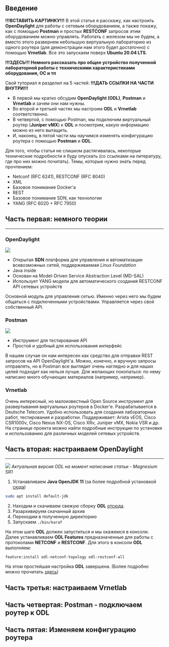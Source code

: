 ## Введение
__!!!ВСТАВИТЬ КАРТИНКУ!!!__
В этой статье я расскажу, как настроить __OpenDaylight__ для работы с сетевым оборудованием, а также покажу, как с помощью __Postman__ и простых __RESTCONF__ запросов этим оборудованием можно управлять. Работать с железом мы не будем, а вместо этого развернем небольшую виртуальную лабораторию из одного роутера (для демонстрации нам этого будет достаточно) с помощью __Vrnetlab__. 
Все это запускаем поверх __Ubuntu 20.04 LTS__.

__!!!ЗДЕСЬ!!! Немного рассказать про общее устройство полученной лабораторной работы с техническими характеристиками оборудования, ОС и тп__

Свой туториал я разделил на 5 частей:  __!!!ДАТЬ ССЫЛКИ НА ЧАСТИ ВНУТРИ!!!__
- В первой мы кратко обсудим __OpenDaylight (ODL)__, __Postman__ и __Vrnetlab__ и зачем они нам нужны. 
- Во второй и третьей частях мы настроим __ODL__ и __Vrnetlab__ соответственно.
- В четвертой, с помощью Postman, мы подключим виртуальный роутер (__Juniper vMX__) к __ODL__ и посмотрим, какую информацию можно из него вытащить.
- И, наконец, в пятой части мы научимся изменять конфигурацию роутера с помощью __Postman__ и __ODL__.

Для того, чтобы статья не слишком растягивалась, некоторые технические подробности я буду опускать (со ссылками на литературу, где про них можно почитать). 
Темы, которые нужно знать перед прочтением:
- Netconf (RFC 6241), RESTCONF (RFC 8040)
- XML
- Базовое понимание Docker'а
- REST  
- Базовое понимание SDN, как технологии
- YANG (RFC 6020 + RFC 7950)

## Часть первая: немного теории
---
### OpenDaylight
![](https://habrastorage.org/webt/xq/f0/ym/xqf0ymmq2em__xerlbah9pfbcfu.png)
- Открытая __SDN__ платформа для управления и автоматизации всевозможных сетей, поддерживаемая *Linux Foundation*
- Java inside 
- Основан на Model-Driven Service Abstraction Level (MD-SAL)
- Использует YANG модели для автоматического создания RESTCONF API сетевых устройств

Основной модуль для управления сетью. Именно через него мы будем общаться с подключенными устройствами. Управляется через свой собственный API.

### Postman
![](https://habrastorage.org/webt/wq/nt/7d/wqnt7d6bdj3q8b9yvsprnjqbrlc.jpeg)
- Инструмент для тестирования API
- Простой и удобный для использования интерфейс

В нашем случае он нам интересен как средство для отправки REST запросов на API OpenDaylight'а. Можно, конечно, и вручную запросы отправлять, но в Postman все выглядит очень наглядно и для наших целей подходит как нельзя лучше.
Для желающих покопаться: по нему написано много обучающих материалов (например, например). 

### Vrnetlab
Очень интересный, но малоизвестный Open Source инструмент для развертывания виртуальных роутеров в Docker'е.
Разрабатывается в Deutsche Telecom. Удобно использовать для создания лабораторных работ, тестирования и разработки. 
Поддерживает: Arista vEOS, Cisco CSR1000v, Cisco Nexus NX-OS, Cisco XRv, Juniper vMX, Nokia VSR и др.
На странице проекта можно найти подробные инструкции по установке и использованию для различных моделей сетевых устройств.

## Часть вторая: настраиваем OpenDaylight
---
![](https://habrastorage.org/webt/x_/e1/be/x_e1beuyefiadpvdhusg1uvdiga.png)
*Актуальная версия ODL на момент написания статьи - Magnesium SR1*
1) Устанавливаем __Java OpenJDK 11__ (за более подробной установкой [сюда](https://linuxize.com/post/install-java-on-ubuntu-18-04/))
````bash
sudo apt install default-jdk
````
2) Находим и скачиваем свежую сборку __ODL__ [отсюда](http://www.opendaylight.org/software/downloads).
3) Разархивируем скачанный архив
4) Переходим в полученную директорию
5) Запускаем `./bin/karaf`

На этом шаге __ODL__ должен запуститься и мы окажемся в консоли.
Далее устанавливаем __ODL Features__ предназначенные для работы с протоколами __NETCONF__ и __RESTCONF__. Для этого в консоли __ODL__ выполняем:
````
feature:install odl-netconf-topology odl-restconf-all
````
На этом простейшая настройка __ODL__ завершена. (Более подробно можно прочитать [здесь](https://docs.opendaylight.org/en/stable-magnesium/getting-started-guide/installing_opendaylight.html))

## Часть третья: настраиваем Vrnetlab
## Часть четвертая: Postman - подключаем роутер к ODL
## Часть пятая: Изменяем конфигурацию роутера

